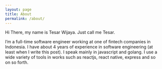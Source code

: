```yaml
---
layout: page
title: About
permalink: /about/
---
```


Hi There, my name is Tesar Wijaya. Just call me Tesar.

I’m a full-time software engineer working at one of fintech companies in Indonesia. I have about 4 years of experience in software engineering (at least when I write this post). I speak mainly in javascript and golang. I use a wide variety of tools in works such as reactjs, react native, express and so on so forth.
